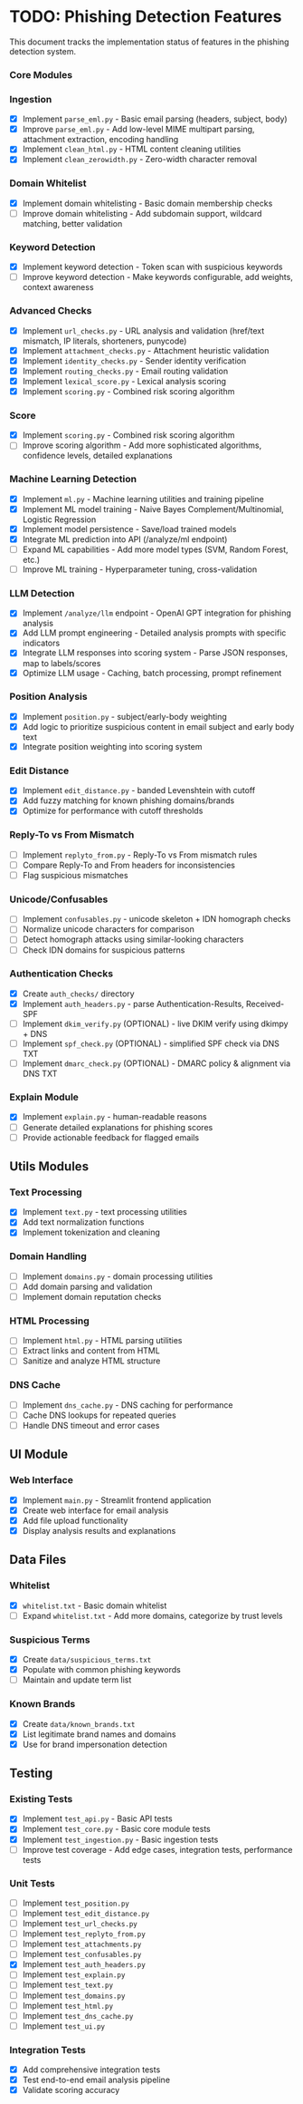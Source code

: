 # TODO: Phishing Detection Features

This document tracks the implementation status of features in the phishing detection system.

### Core Modules

### Ingestion

- [x] Implement `parse_eml.py` - Basic email parsing (headers, subject, body)
- [x] Improve `parse_eml.py` - Add low-level MIME multipart parsing, attachment extraction, encoding handling
- [x] Implement `clean_html.py` - HTML content cleaning utilities
- [x] Implement `clean_zerowidth.py` - Zero-width character removal

### Domain Whitelist

- [x] Implement domain whitelisting - Basic domain membership checks
- [ ] Improve domain whitelisting - Add subdomain support, wildcard matching, better validation

### Keyword Detection

- [x] Implement keyword detection - Token scan with suspicious keywords
- [ ] Improve keyword detection - Make keywords configurable, add weights, context awareness

### Advanced Checks

- [x] Implement `url_checks.py` - URL analysis and validation (href/text mismatch, IP literals, shorteners, punycode)
- [x] Implement `attachment_checks.py` - Attachment heuristic validation
- [x] Implement `identity_checks.py` - Sender identity verification
- [x] Implement `routing_checks.py` - Email routing validation
- [x] Implement `lexical_score.py` - Lexical analysis scoring
- [x] Implement `scoring.py` - Combined risk scoring algorithm

### Score

- [x] Implement `scoring.py` - Combined risk scoring algorithm
- [ ] Improve scoring algorithm - Add more sophisticated algorithms, confidence levels, detailed explanations

### Machine Learning Detection

- [x] Implement `ml.py` - Machine learning utilities and training pipeline
- [x] Implement ML model training - Naive Bayes Complement/Multinomial, Logistic Regression
- [x] Implement model persistence - Save/load trained models
- [x] Integrate ML prediction into API (/analyze/ml endpoint)
- [ ] Expand ML capabilities - Add more model types (SVM, Random Forest, etc.)
- [ ] Improve ML training - Hyperparameter tuning, cross-validation

### LLM Detection

- [x] Implement `/analyze/llm` endpoint - OpenAI GPT integration for phishing analysis
- [x] Add LLM prompt engineering - Detailed analysis prompts with specific indicators
- [x] Integrate LLM responses into scoring system - Parse JSON responses, map to labels/scores
- [x] Optimize LLM usage - Caching, batch processing, prompt refinement

### Position Analysis

- [x] Implement `position.py` - subject/early-body weighting
- [x] Add logic to prioritize suspicious content in email subject and early body text
- [x] Integrate position weighting into scoring system

### Edit Distance

- [x] Implement `edit_distance.py` - banded Levenshtein with cutoff
- [x] Add fuzzy matching for known phishing domains/brands
- [x] Optimize for performance with cutoff thresholds

### Reply-To vs From Mismatch

- [ ] Implement `replyto_from.py` - Reply-To vs From mismatch rules
- [ ] Compare Reply-To and From headers for inconsistencies
- [ ] Flag suspicious mismatches

### Unicode/Confusables

- [ ] Implement `confusables.py` - unicode skeleton + IDN homograph checks
- [ ] Normalize unicode characters for comparison
- [ ] Detect homograph attacks using similar-looking characters
- [ ] Check IDN domains for suspicious patterns

### Authentication Checks

- [x] Create `auth_checks/` directory
- [x] Implement `auth_headers.py` - parse Authentication-Results, Received-SPF
- [ ] Implement `dkim_verify.py` (OPTIONAL) - live DKIM verify using dkimpy + DNS
- [ ] Implement `spf_check.py` (OPTIONAL) - simplified SPF check via DNS TXT
- [ ] Implement `dmarc_check.py` (OPTIONAL) - DMARC policy & alignment via DNS TXT

### Explain Module

- [x] Implement `explain.py` - human-readable reasons
- [ ] Generate detailed explanations for phishing scores
- [ ] Provide actionable feedback for flagged emails

## Utils Modules

### Text Processing

- [x] Implement `text.py` - text processing utilities
- [x] Add text normalization functions
- [x] Implement tokenization and cleaning

### Domain Handling

- [ ] Implement `domains.py` - domain processing utilities
- [ ] Add domain parsing and validation
- [ ] Implement domain reputation checks

### HTML Processing

- [ ] Implement `html.py` - HTML parsing utilities
- [ ] Extract links and content from HTML
- [ ] Sanitize and analyze HTML structure

### DNS Cache

- [ ] Implement `dns_cache.py` - DNS caching for performance
- [ ] Cache DNS lookups for repeated queries
- [ ] Handle DNS timeout and error cases

## UI Module

### Web Interface

- [x] Implement `main.py` - Streamlit frontend application
- [x] Create web interface for email analysis
- [x] Add file upload functionality
- [x] Display analysis results and explanations

## Data Files

### Whitelist

- [x] `whitelist.txt` - Basic domain whitelist
- [ ] Expand `whitelist.txt` - Add more domains, categorize by trust levels

### Suspicious Terms

- [x] Create `data/suspicious_terms.txt`
- [x] Populate with common phishing keywords
- [ ] Maintain and update term list

### Known Brands

- [x] Create `data/known_brands.txt`
- [x] List legitimate brand names and domains
- [x] Use for brand impersonation detection

## Testing

### Existing Tests

- [x] Implement `test_api.py` - Basic API tests
- [x] Implement `test_core.py` - Basic core module tests
- [x] Implement `test_ingestion.py` - Basic ingestion tests
- [ ] Improve test coverage - Add edge cases, integration tests, performance tests

### Unit Tests

- [ ] Implement `test_position.py`
- [ ] Implement `test_edit_distance.py`
- [ ] Implement `test_url_checks.py`
- [ ] Implement `test_replyto_from.py`
- [ ] Implement `test_attachments.py`
- [ ] Implement `test_confusables.py`
- [x] Implement `test_auth_headers.py`
- [ ] Implement `test_explain.py`
- [ ] Implement `test_text.py`
- [ ] Implement `test_domains.py`
- [ ] Implement `test_html.py`
- [ ] Implement `test_dns_cache.py`
- [ ] Implement `test_ui.py`

### Integration Tests

- [x] Add comprehensive integration tests
- [x] Test end-to-end email analysis pipeline
- [x] Validate scoring accuracy
